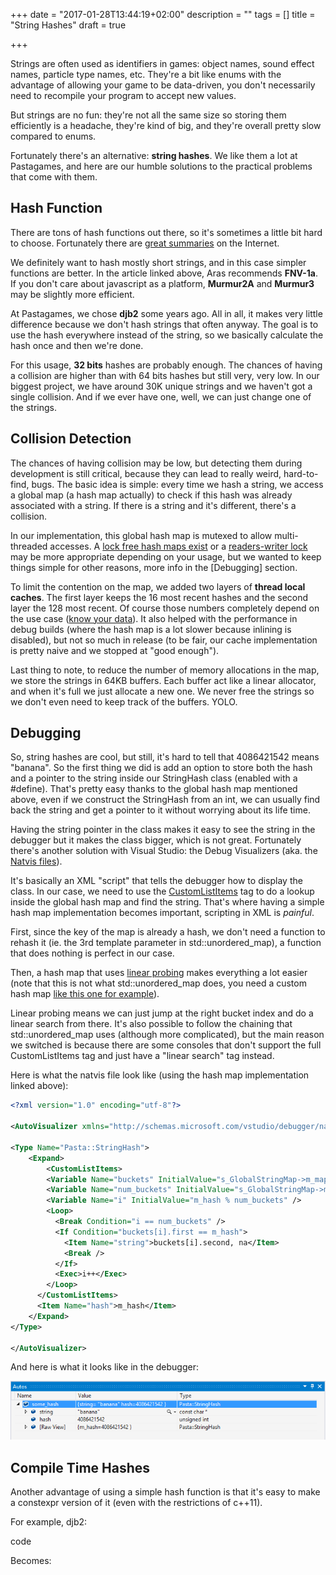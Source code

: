+++
date = "2017-01-28T13:44:19+02:00"
description = ""
tags = []
title = "String Hashes"
draft = true

+++

Strings are often used as identifiers in games: object names, sound effect names, particle type names, etc. They're a bit like enums with the advantage of allowing your game to be data-driven, you don't necessarily need to recompile your program to accept new values.

But strings are no fun: they're not all the same size so storing them efficiently is a headache, they're kind of big, and they're overall pretty slow compared to enums.

Fortunately there's an alternative: **string hashes**. We like them a lot at Pastagames, and here are our humble solutions to the practical problems that come with them.

<!--more-->


## Hash Function

There are tons of hash functions out there, so it's sometimes a little bit hard to choose. Fortunately there are [great summaries](http://aras-p.info/blog/2016/08/09/More-Hash-Function-Tests/) on the Internet.

We definitely want to hash mostly short strings, and in this case simpler functions are better. In the article linked above, Aras recommends **FNV-1a**. If you don't care about javascript as a platform, **Murmur2A** and **Murmur3** may be slightly more efficient. 

At Pastagames, we chose **djb2** some years ago. All in all, it makes very little difference because we don't hash strings that often anyway. The goal is to use the hash everywhere instead of the string, so we basically calculate the hash once and then we're done.

For this usage, **32 bits** hashes are probably enough. The chances of having a collision are higher than with 64 bits hashes but still very, very low. In our biggest project, we have around 30K unique strings and we haven't got a single collision. And if we ever have one, well, we can just change one of the strings.

## Collision Detection

The chances of having collision may be low, but detecting them during development is still critical, because they can lead to really weird, hard-to-find, bugs. The basic idea is simple: every time we hash a string, we access a global map (a hash map actually) to check if this hash was already associated with a string. If there is a string and it's different, there's a collision.

In our implementation, this global hash map is mutexed to allow multi-threaded accesses. A [lock free hash maps exist](https://github.com/preshing/junction) or a [readers-writer lock](https://en.wikipedia.org/wiki/Readers%E2%80%93writer_lock) may be more appropriate depending on your usage, but we wanted to keep things simple for other reasons, more info in the [Debugging] section.

To limit the contention on the map, we added two layers of **thread local caches**. The first layer keeps the 16 most recent hashes and the second layer the 128 most recent. Of course those numbers completely depend on the use case ([know your data](post/mike-actons-dod-workshop-2015/)). It also helped with the performance in debug builds (where the hash map is a lot slower because inlining is disabled), but not so much in release (to be fair, our cache implementation is pretty naive and we stopped at "good enough").

Last thing to note, to reduce the number of memory allocations in the map, we store the strings in 64KB buffers. Each buffer act like a linear allocator, and when it's full we just allocate a new one. We never free the strings so we don't even need to keep track of the buffers. YOLO.

## Debugging

So, string hashes are cool, but still, it's hard to tell that 4086421542 means "banana". So the first thing we did is add an option to store both the hash and a pointer to the string inside our StringHash class (enabled with a #define). That's pretty easy thanks to the global hash map mentioned above, even if we construct the StringHash from an int, we can usually find back the string and get a pointer to it without worrying about its life time.

Having the string pointer in the class makes it easy to see the string in the debugger but it makes the class bigger, which is not great. Fortunately there's another solution with Visual Studio: the Debug Visualizers (aka. the [Natvis files](https://msdn.microsoft.com/en-us/library/jj620914.aspx)).

It's basically an XML "script" that tells the debugger how to display the class. In our case, we need to use the [CustomListItems](https://msdn.microsoft.com/en-us/library/jj620914.aspx#CustomListItems-expansion) tag to do a lookup inside the global hash map and find the string. That's where having a simple hash map implementation becomes important, scripting in XML is *painful*.

First, since the key of the map is already a hash, we don't need a function to rehash it (ie. the 3rd template parameter in std::unordered_map), a function that does nothing is perfect in our case.

Then, a hash map that uses [linear probing](https://en.wikipedia.org/wiki/Linear_probing) makes everything a lot easier (note that this is not what std::unordered_map does, you need a custom hash map [like this one for example](https://github.com/rigtorp/HashMap)). 

Linear probing means we can just jump at the right bucket index and do a linear search from there. It's also possible to follow the chaining that std::unordered_map uses (although more complicated), but the main reason we switched is because there are some consoles that don't support the full CustomListItems tag and just have a "linear search" tag instead.

Here is what the natvis file look like (using the hash map implementation linked above):

```xml
<?xml version="1.0" encoding="utf-8"?>

<AutoVisualizer xmlns="http://schemas.microsoft.com/vstudio/debugger/natvis/2010">

<Type Name="Pasta::StringHash">
    <Expand>
	    <CustomListItems>
        <Variable Name="buckets" InitialValue="s_GlobalStringMap->m_map.buckets_.mpBegin" />
        <Variable Name="num_buckets" InitialValue="s_GlobalStringMap->m_map.buckets_.mpEnd - s_GlobalStringMap->m_map.buckets_.mpBegin" />
        <Variable Name="i" InitialValue="m_hash % num_buckets" />
        <Loop>
          <Break Condition="i == num_buckets" />
          <If Condition="buckets[i].first == m_hash">
            <Item Name="string">buckets[i].second, na</Item>
            <Break />
          </If>
          <Exec>i++</Exec>
        </Loop>
      </CustomListItems>
      <Item Name="hash">m_hash</Item>
    </Expand>
</Type>

</AutoVisualizer>
```

And here is what it looks like in the debugger:

![StringHash natvis](images/stringhash_debugger.png)


## Compile Time Hashes

Another advantage of using a simple hash function is that it's easy to make a constexpr version of it (even with the restrictions of c++11).

For example, djb2:

code

Becomes:

```c++

```


